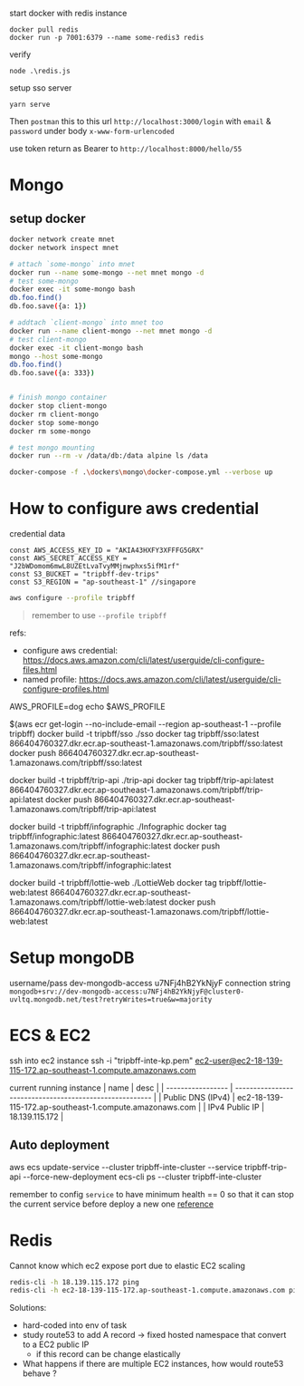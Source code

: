 start docker with redis instance

```
docker pull redis
docker run -p 7001:6379 --name some-redis3 redis
```

verify

```
node .\redis.js
```

setup sso server

```
yarn serve
```

Then `postman` this to this url `http://localhost:3000/login` with `email` & `password` under body `x-www-form-urlencoded`

use token return as Bearer to `http://localhost:8000/hello/55`

# Mongo

## setup docker

```bash
docker network create mnet
docker network inspect mnet

# attach `some-mongo` into mnet
docker run --name some-mongo --net mnet mongo -d
# test some-mongo
docker exec -it some-mongo bash
db.foo.find()
db.foo.save({a: 1})

# addtach `client-mongo` into mnet too
docker run --name client-mongo --net mnet mongo -d
# test client-mongo
docker exec -it client-mongo bash
mongo --host some-mongo
db.foo.find()
db.foo.save({a: 333})


# finish mongo container
docker stop client-mongo
docker rm client-mongo
docker stop some-mongo
docker rm some-mongo

# test mongo mounting
docker run --rm -v /data/db:/data alpine ls /data
```

```bash
docker-compose -f .\dockers\mongo\docker-compose.yml --verbose up
```


# How to configure aws credential

credential data
```
const AWS_ACCESS_KEY_ID = "AKIA43HXFY3XFFFG5GRX"
const AWS_SECRET_ACCESS_KEY = "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"
const S3_BUCKET = "tripbff-dev-trips"
const S3_REGION = "ap-southeast-1" //singapore
```

```bash
aws configure --profile tripbff
```

> remember to use `--profile tripbff`

refs:
* configure aws credential: https://docs.aws.amazon.com/cli/latest/userguide/cli-configure-files.html
* named profile: https://docs.aws.amazon.com/cli/latest/userguide/cli-configure-profiles.html

AWS_PROFILE=dog
echo $AWS_PROFILE

$(aws ecr get-login --no-include-email --region ap-southeast-1 --profile tripbff)
docker build -t tripbff/sso ./sso
docker tag tripbff/sso:latest 866404760327.dkr.ecr.ap-southeast-1.amazonaws.com/tripbff/sso:latest
docker push 866404760327.dkr.ecr.ap-southeast-1.amazonaws.com/tripbff/sso:latest

docker build -t tripbff/trip-api ./trip-api
docker tag tripbff/trip-api:latest 866404760327.dkr.ecr.ap-southeast-1.amazonaws.com/tripbff/trip-api:latest
docker push 866404760327.dkr.ecr.ap-southeast-1.amazonaws.com/tripbff/trip-api:latest

docker build -t tripbff/infographic ./Infographic
docker tag tripbff/infographic:latest 866404760327.dkr.ecr.ap-southeast-1.amazonaws.com/tripbff/infographic:latest
docker push 866404760327.dkr.ecr.ap-southeast-1.amazonaws.com/tripbff/infographic:latest

docker build -t tripbff/lottie-web ./LottieWeb
docker tag tripbff/lottie-web:latest 866404760327.dkr.ecr.ap-southeast-1.amazonaws.com/tripbff/lottie-web:latest
docker push 866404760327.dkr.ecr.ap-southeast-1.amazonaws.com/tripbff/lottie-web:latest

# Setup mongoDB
username/pass dev-mongodb-access u7NFj4hB2YkNjyF
connection string
`mongodb+srv://dev-mongodb-access:u7NFj4hB2YkNjyF@cluster0-uvltq.mongodb.net/test?retryWrites=true&w=majority`

# ECS & EC2
ssh into ec2 instance
ssh -i "tripbff-inte-kp.pem" ec2-user@ec2-18-139-115-172.ap-southeast-1.compute.amazonaws.com

current running instance
| name              | desc                                                    |
| ----------------- | ------------------------------------------------------- |
| Public DNS (IPv4) | ec2-18-139-115-172.ap-southeast-1.compute.amazonaws.com |
| IPv4 Public IP    | 18.139.115.172                                          |

## Auto deployment
aws ecs update-service --cluster tripbff-inte-cluster --service tripbff-trip-api --force-new-deployment
ecs-cli ps --cluster tripbff-inte-cluster

remember to config `service` to have minimum health == 0 so that it can stop the current service before deploy a new one
[reference](https://stackoverflow.com/a/48952145/3161505)

# Redis

Cannot know which ec2 expose port due to elastic EC2 scaling
```bash
redis-cli -h 18.139.115.172 ping
redis-cli -h ec2-18-139-115-172.ap-southeast-1.compute.amazonaws.com ping
```

Solutions:
* hard-coded into env of task
* study route53 to add A record -> fixed hosted namespace that convert to a EC2 public IP
  * if this record can be change elastically
* What happens if there are multiple EC2 instances, how would route53 behave ?